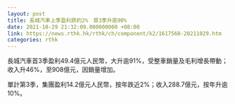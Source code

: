 ```yaml
---
layout: post
title: 長城汽車上季盈利跌約2%　首3季升逾90%
date: 2021-10-29 21:32:09.000000000 +08:00
link: https://news.rthk.hk/rthk/ch/component/k2/1617560-20211029.htm
categories: rthk
---
```


長城汽車首3季盈利49.4億元人民幣，大升逾91%，受整車銷量及毛利增長帶動；收入升46%，至908億元，因銷量增加。

單計第3季，集團盈利14.2億元人民幣，按年跌近2%；收入288.7億元，按年升逾10%。
